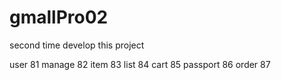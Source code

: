 # gmallPro02
second time develop this project

user 81
manage 82
item 83
list 84
cart 85
passport 86
order 87
